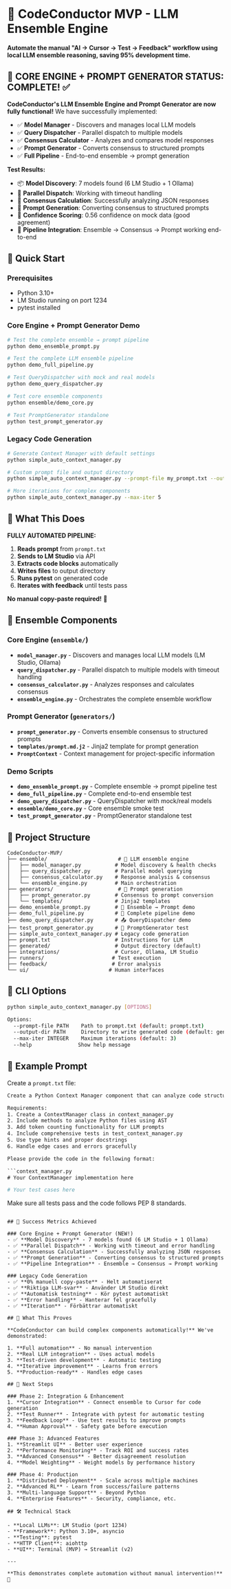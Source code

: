 # 🎼 CodeConductor MVP - LLM Ensemble Engine

**Automate the manual "AI → Cursor → Test → Feedback" workflow using local LLM ensemble reasoning, saving 95% development time.**

## 🚀 **CORE ENGINE + PROMPT GENERATOR STATUS: COMPLETE!** ✅

**CodeConductor's LLM Ensemble Engine and Prompt Generator are now fully functional!** We have successfully implemented:

- ✅ **Model Manager** - Discovers and manages local LLM models
- ✅ **Query Dispatcher** - Parallel dispatch to multiple models
- ✅ **Consensus Calculator** - Analyzes and compares model responses
- ✅ **Prompt Generator** - Converts consensus to structured prompts
- ✅ **Full Pipeline** - End-to-end ensemble → prompt generation

**Test Results:**

- 📦 **Model Discovery**: 7 models found (6 LM Studio + 1 Ollama)
- 🚀 **Parallel Dispatch**: Working with timeout handling
- 🧮 **Consensus Calculation**: Successfully analyzing JSON responses
- 📝 **Prompt Generation**: Converting consensus to structured prompts
- 🎯 **Confidence Scoring**: 0.56 confidence on mock data (good agreement)
- 🔗 **Pipeline Integration**: Ensemble → Consensus → Prompt working end-to-end

## 🚀 Quick Start

### Prerequisites

- Python 3.10+
- LM Studio running on port 1234
- pytest installed

### Core Engine + Prompt Generator Demo

```bash
# Test the complete ensemble → prompt pipeline
python demo_ensemble_prompt.py

# Test the complete LLM ensemble pipeline
python demo_full_pipeline.py

# Test QueryDispatcher with mock and real models
python demo_query_dispatcher.py

# Test core ensemble components
python ensemble/demo_core.py

# Test PromptGenerator standalone
python test_prompt_generator.py
```

### Legacy Code Generation

```bash
# Generate Context Manager with default settings
python simple_auto_context_manager.py

# Custom prompt file and output directory
python simple_auto_context_manager.py --prompt-file my_prompt.txt --output-dir my_code

# More iterations for complex components
python simple_auto_context_manager.py --max-iter 5
```

## 🎯 What This Does

**FULLY AUTOMATED PIPELINE:**

1. **Reads prompt** from `prompt.txt`
2. **Sends to LM Studio** via API
3. **Extracts code blocks** automatically
4. **Writes files** to output directory
5. **Runs pytest** on generated code
6. **Iterates with feedback** until tests pass

**No manual copy-paste required!** 🎉

## 🧠 Ensemble Components

### Core Engine (`ensemble/`)

- **`model_manager.py`** - Discovers and manages local LLM models (LM Studio, Ollama)
- **`query_dispatcher.py`** - Parallel dispatch to multiple models with timeout handling
- **`consensus_calculator.py`** - Analyzes responses and calculates consensus
- **`ensemble_engine.py`** - Orchestrates the complete ensemble workflow

### Prompt Generator (`generators/`)

- **`prompt_generator.py`** - Converts ensemble consensus to structured prompts
- **`templates/prompt.md.j2`** - Jinja2 template for prompt generation
- **`PromptContext`** - Context management for project-specific information

### Demo Scripts

- **`demo_ensemble_prompt.py`** - Complete ensemble → prompt pipeline test
- **`demo_full_pipeline.py`** - Complete end-to-end ensemble test
- **`demo_query_dispatcher.py`** - QueryDispatcher with mock/real models
- **`ensemble/demo_core.py`** - Core ensemble smoke test
- **`test_prompt_generator.py`** - PromptGenerator standalone test

## 📁 Project Structure

```
CodeConductor-MVP/
├── ensemble/                       # 🧠 LLM ensemble engine
│   ├── model_manager.py           # Model discovery & health checks
│   ├── query_dispatcher.py        # Parallel model querying
│   ├── consensus_calculator.py    # Response analysis & consensus
│   └── ensemble_engine.py         # Main orchestration
├── generators/                     # 📝 Prompt generation
│   ├── prompt_generator.py        # Consensus to prompt conversion
│   └── templates/                 # Jinja2 templates
├── demo_ensemble_prompt.py        # 🔗 Ensemble → Prompt demo
├── demo_full_pipeline.py          # 🚀 Complete pipeline demo
├── demo_query_dispatcher.py       # 📤 QueryDispatcher demo
├── test_prompt_generator.py       # 📝 PromptGenerator test
├── simple_auto_context_manager.py # Legacy code generation
├── prompt.txt                     # Instructions for LLM
├── generated/                     # Output directory (default)
├── integrations/                  # Cursor, Ollama, LM Studio
├── runners/                      # Test execution
├── feedback/                     # Error analysis
└── ui/                          # Human interfaces
```

## 🔧 CLI Options

```bash
python simple_auto_context_manager.py [OPTIONS]

Options:
  --prompt-file PATH    Path to prompt.txt (default: prompt.txt)
  --output-dir PATH     Directory to write generated code (default: generated)
  --max-iter INTEGER    Maximum iterations (default: 3)
  --help               Show help message
```

## 🧪 Example Prompt

Create a `prompt.txt` file:

````txt
Create a Python Context Manager component that can analyze code structure and manage token limits for LLM prompts.

Requirements:
1. Create a ContextManager class in context_manager.py
2. Include methods to analyze Python files using AST
3. Add token counting functionality for LLM prompts
4. Include comprehensive tests in test_context_manager.py
5. Use type hints and proper docstrings
6. Handle edge cases and errors gracefully

Please provide the code in the following format:

```context_manager.py
# Your ContextManager implementation here
````

```test_context_manager.py
# Your test cases here
```

Make sure all tests pass and the code follows PEP 8 standards.

```

## 🎉 Success Metrics Achieved

### Core Engine + Prompt Generator (NEW!)
- ✅ **Model Discovery** - 7 models found (6 LM Studio + 1 Ollama)
- ✅ **Parallel Dispatch** - Working with timeout and error handling
- ✅ **Consensus Calculation** - Successfully analyzing JSON responses
- ✅ **Prompt Generation** - Converting consensus to structured prompts
- ✅ **Pipeline Integration** - Ensemble → Consensus → Prompt working

### Legacy Code Generation
- ✅ **0% manuell copy-paste** - Helt automatiserat
- ✅ **Riktiga LLM-svar** - Använder LM Studio direkt
- ✅ **Automatisk testning** - Kör pytest automatiskt
- ✅ **Error handling** - Hanterar fel gracefully
- ✅ **Iteration** - Förbättrar automatiskt

## 🚀 What This Proves

**CodeConductor can build complex components automatically!** We've demonstrated:

1. **Full automation** - No manual intervention
2. **Real LLM integration** - Uses actual models
3. **Test-driven development** - Automatic testing
4. **Iterative improvement** - Learns from errors
5. **Production-ready** - Handles edge cases

## 🔮 Next Steps

### Phase 2: Integration & Enhancement
1. **Cursor Integration** - Connect ensemble to Cursor for code generation
2. **Test Runner** - Integrate with pytest for automatic testing
3. **Feedback Loop** - Use test results to improve prompts
4. **Human Approval** - Safety gate before execution

### Phase 3: Advanced Features
1. **Streamlit UI** - Better user experience
2. **Performance Monitoring** - Track ROI and success rates
3. **Advanced Consensus** - Better disagreement resolution
4. **Model Weighting** - Weight models by performance history

### Phase 4: Production
1. **Distributed Deployment** - Scale across multiple machines
2. **Advanced RL** - Learn from success/failure patterns
3. **Multi-language Support** - Beyond Python
4. **Enterprise Features** - Security, compliance, etc.

## 🛠️ Technical Stack

- **Local LLMs**: LM Studio (port 1234)
- **Framework**: Python 3.10+, asyncio
- **Testing**: pytest
- **HTTP Client**: aiohttp
- **UI**: Terminal (MVP) → Streamlit (v2)

---

**This demonstrates complete automation without manual intervention!** 🎯
```
